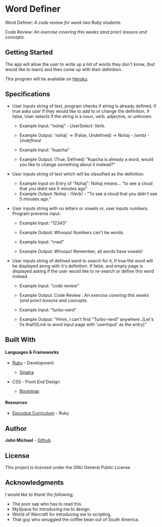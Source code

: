 # Word Definer

Word Definer: _A code review for week two Ruby students._


Code Review:  _An exercise covering this weeks (and prior) lessons and concepts._

## Getting Started

The app will allow the user to write up a list of words they don't know, (but would like to learn) and then come up with their definition.

This program will be available on [Heroku](https://mighty-cove-56248.herokuapp.com/).


## Specifications

- User inputs string of text, program checks if string is already defined, if true asks user if they would like to add to or change the definition. if false, User selects if the string is a noun, verb, adjective, or unknown.

  - Example Input: "nohaj" - UserSelect: Verb.
  - Example Output: 'nohaj' -> (False, Undefined) -> Nohaj - _(verb)_ - _Undefined_

  - Example Input: "kupcha"
  - Example Output: (True, Defined) "Kupcha is already a word, would you like to change something about it instead?"


- User inputs string of text which will be classified as the definition.

  - Example Input on Entry of "Nohaj": Nohaj means... "to see a cloud that you didnt see 5 minutes ago"
  - Example Output: Nohaj - _(Verb)_ - "To see a cloud that you didn't see 5 minutes ago."


- User inputs string with no letters or vowels or, user inputs numbers. Program prevents input.

  - Example Input: "12343"
  - Example Output: Whoops! Numbers can't be words.

  - Example Input: "rrwd"
  - Example Output: Whoops! Remember, all words have vowels!


- User inputs string of defined word to search for it, if true the word will be displayed along with it's definition. If false, and empty page is displayed asking if the user would like to re-search or define this word instead.

  - Example Input: "code review"
  - Example Output: Code Review : _An exercise covering this weeks (and prior) lessons and concepts._

  - Example Input: "turbo-nerd"
  - Example Output: "Hmm, I can't find "Turbo-nerd" anywhere..[Let's fix that!](Link to word input page with 'userInput' as the entry)"


## Built With
#### Languages & Frameworks

- [Ruby](https://www.ruby-lang.org/en/) - Development
    - [Sinatra](http://www.sinatrarb.com/)


- CSS - Front End Design
  - [Bootstrap](http://getbootstrap.com/)

#### Resources

- [Epicodus Curriculum](https://www.learnhowtoprogram.com/courses) - Ruby


## Author

 **John Michael** - [Github](https://github.com/Johnmichael/)


## License

This project is licensed under the GNU General Public License

## Acknowledgments

_I would like to thank the following;_

- The poor sap who has to read this.
- MySpace for introducing me to design.
- World of Warcraft for introducing me to scripting.
- That guy who smuggled the coffee bean out of South America.
